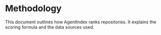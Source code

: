 # Methodology

This document outlines how AgentIndex ranks repositories. It explains the scoring formula and the data sources used.
